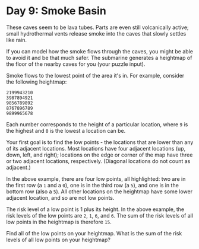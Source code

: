 # Day 9: Smoke Basin

These caves seem to be lava tubes. Parts are even still volcanically active;
small hydrothermal vents release smoke into the caves that slowly settles like
rain.

If you can model how the smoke flows through the caves, you might be able to
avoid it and be that much safer. The submarine generates a heightmap of the
floor of the nearby caves for you (your puzzle input).

Smoke flows to the lowest point of the area it's in. For example, consider the
following heightmap:

```
2199943210
3987894921
9856789892
8767896789
9899965678
```

Each number corresponds to the height of a particular location, where `9` is the
highest and `0` is the lowest a location can be.

Your first goal is to find the low points - the locations that are lower than
any of its adjacent locations. Most locations have four adjacent locations (up,
down, left, and right); locations on the edge or corner of the map have three or
two adjacent locations, respectively. (Diagonal locations do not count as
adjacent.)

In the above example, there are four low points, all highlighted: two are in the
first row (a `1` and a `0`), one is in the third row (a `5`), and one is in the
bottom row (also a `5`). All other locations on the heightmap have some lower
adjacent location, and so are not low points.

The risk level of a low point is 1 plus its height. In the above example, the
risk levels of the low points are `2`, `1`, `6`, and `6`. The sum of the risk
levels of all low points in the heightmap is therefore `15`.

Find all of the low points on your heightmap. What is the sum of the risk levels
of all low points on your heightmap?

## Part Two

Next, you need to find the largest basins so you know what areas are most
important to avoid.

A basin is all locations that eventually flow downward to a single low point.
Therefore, every low point has a basin, although some basins are very small.
Locations of height `9` do not count as being in any basin, and all other
locations will always be part of exactly one basin.

The size of a basin is the number of locations within the basin, including the
low point. The example above has four basins.

The top-left basin, size `3`:

```
[2][1] 9  9  9  4  3  2  1  0
[3] 9  8  7  8  9  4  9  2  1
 9  8  5  6  7  8  9  8  9  2
 8  7  6  7  8  9  6  7  8  9
 9  8  9  9  9  6  5  6  7  8
```

The top-right basin, size `9`:

```
 2  1  9  9  9 [4][3][2][1][0]
 3  9  8  7  8  9 [4] 9 [2][1]
 9  8  5  6  7  8  9  8  9 [2]
 8  7  6  7  8  9  6  7  8  9
 9  8  9  9  9  6  5  6  7  8
```

The middle basin, size `14`:

```
 2  1  9  9  9  4  3  2  1  0
 3  9 [8][7][8] 9  4  9  2  1
 9 [8][5][6][7][8] 9  8  9  2
[8][7][6][7][8] 9  6  7  8  9
 9 [8] 9  9  9  6  5  6  7  8
```

The bottom-right basin, size `9`:

```
 2  1  9  9  9  4  3  2  1  0
 3  9  8  7  8  9  4  9  2  1
 9  8  5  6  7  8  9 [8] 9  2
 8  7  6  7  8  9 [6][7][8] 9
 9  8  9  9  9 [6][5][6][7][8]
```

Find the three largest basins and multiply their sizes together. In the above
example, this is `9 * 14 * 9 = 1134`.

What do you get if you multiply together the sizes of the three largest basins?
